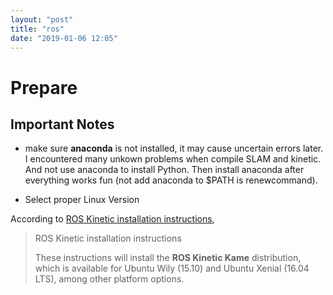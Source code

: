 ```yaml
---
layout: "post"
title: "ros"
date: "2019-01-06 12:05"
---
```


# Prepare

## __Important Notes__

- make sure **anaconda** is not installed, it may cause uncertain errors later. I encountered many unkown problems when compile SLAM and kinetic. And not use anaconda to install Python. Then install anaconda after everything works fun (not add anaconda to \$PATH is renewcommand).

- Select  proper Linux Version

According to [ROS Kinetic installation instructions](http://wiki.ros.org/kinetic/Installation),

>  ROS Kinetic installation instructions
>
> These instructions will install the **ROS Kinetic Kame** distribution, which is available for Ubuntu Wily (15.10) and Ubuntu Xenial (16.04 LTS), among other platform options.
